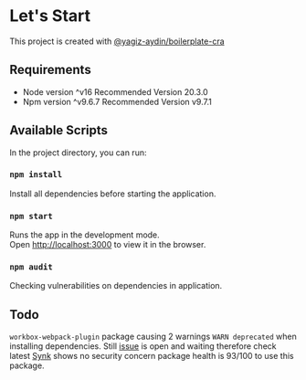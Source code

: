 # Let's Start

This project is created with [@yagiz-aydin/boilerplate-cra](https://github.com/yagiz-aydin/boilerplate-cra)

## Requirements

- Node version ^v16 Recommended Version 20.3.0
- Npm version ^v9.6.7 Recommended Version v9.7.1
## Available Scripts

In the project directory, you can run:
### `npm install`

Install all dependencies before starting the application.

### `npm start`

Runs the app in the development mode.\
Open [http://localhost:3000](http://localhost:3000) to view it in the browser.

### `npm audit`

Checking vulnerabilities on dependencies in application. 

## Todo
```workbox-webpack-plugin``` package causing 2 warnings ``WARN deprecated`` when installing dependencies. Still [issue](https://github.com/vite-pwa/vite-plugin-pwa/issues/452) is open and waiting therefore check latest [Synk](
https://snyk.io/advisor/npm-package/workbox-webpack-plugin) shows no security concern package health is 93/100 to use this package. 
